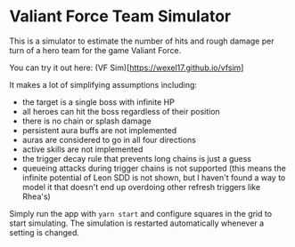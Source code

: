 # Valiant Force Team Simulator

This is a simulator to estimate the number of hits and rough damage per turn of a hero team for the game Valiant Force.

You can try it out here: (VF Sim)[https://wexel17.github.io/vfsim]

It makes a lot of simplifying assumptions including:

- the target is a single boss with infinite HP
- all heroes can hit the boss regardless of their position
- there is no chain or splash damage
- persistent aura buffs are not implemented
- auras are considered to go in all four directions
- active skills are not implemented
- the trigger decay rule that prevents long chains is just a guess
- queueing attacks during trigger chains is not supported (this means the infinite potential of Leon SDD is not shown, but I haven't found a way to model it that doesn't end up overdoing other refresh triggers like Rhea's)

Simply run the app with `yarn start` and configure squares in the grid to start simulating. The simulation is restarted automatically whenever a setting is changed.

